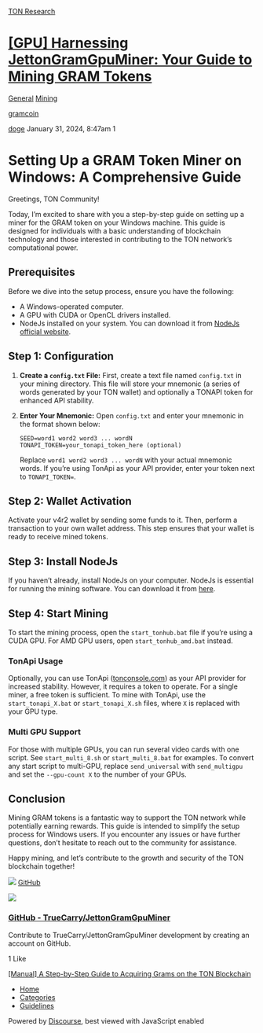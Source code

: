 [TON Research](/)

# [\[GPU\] Harnessing JettonGramGpuMiner: Your Guide to Mining GRAM Tokens](/t/gpu-harnessing-jettongramgpuminer-your-guide-to-mining-gram-tokens/89)

[General](/c/general/mining/47)  [Mining](/c/general/mining/47) 

[gramcoin](https://tonresear.ch/tag/gramcoin)

    

[doge](https://tonresear.ch/u/doge)   January 31, 2024, 8:47am  1

# [](#setting-up-a-gram-token-miner-on-windows-a-comprehensive-guide-1)**Setting Up a GRAM Token Miner on Windows: A Comprehensive Guide**

Greetings, TON Community!

Today, I’m excited to share with you a step-by-step guide on setting up a miner for the GRAM token on your Windows machine. This guide is designed for individuals with a basic understanding of blockchain technology and those interested in contributing to the TON network’s computational power.

## [](#prerequisites-2)**Prerequisites**

Before we dive into the setup process, ensure you have the following:

*   A Windows-operated computer.
*   A GPU with CUDA or OpenCL drivers installed.
*   NodeJs installed on your system. You can download it from [NodeJs official website](https://nodejs.org/en).

## [](#step-1-configuration-3)**Step 1: Configuration**

1.  **Create a `config.txt` File:** First, create a text file named `config.txt` in your mining directory. This file will store your mnemonic (a series of words generated by your TON wallet) and optionally a TONAPI token for enhanced API stability.
    
2.  **Enter Your Mnemonic:** Open `config.txt` and enter your mnemonic in the format shown below:
    
    ```
    SEED=word1 word2 word3 ... wordN
    TONAPI_TOKEN=your_tonapi_token_here (optional)
    ```
    
    Replace `word1 word2 word3 ... wordN` with your actual mnemonic words. If you’re using TonApi as your API provider, enter your token next to `TONAPI_TOKEN=`.
    

## [](#step-2-wallet-activation-4)**Step 2: Wallet Activation**

Activate your v4r2 wallet by sending some funds to it. Then, perform a transaction to your own wallet address. This step ensures that your wallet is ready to receive mined tokens.

## [](#step-3-install-nodejs-5)**Step 3: Install NodeJs**

If you haven’t already, install NodeJs on your computer. NodeJs is essential for running the mining software. You can download it from [here](https://nodejs.org/en).

## [](#step-4-start-mining-6)**Step 4: Start Mining**

To start the mining process, open the `start_tonhub.bat` file if you’re using a CUDA GPU. For AMD GPU users, open `start_tonhub_amd.bat` instead.

### [](#tonapi-usage-7)**TonApi Usage**

Optionally, you can use TonApi ([tonconsole.com](http://tonconsole.com)) as your API provider for increased stability. However, it requires a token to operate. For a single miner, a free token is sufficient. To mine with TonApi, use the `start_tonapi_X.bat` or `start_tonapi_X.sh` files, where `X` is replaced with your GPU type.

### [](#multi-gpu-support-8)**Multi GPU Support**

For those with multiple GPUs, you can run several video cards with one script. See `start_multi_8.sh` or `start_multi_8.bat` for examples. To convert any start script to multi-GPU, replace `send_universal` with `send_multigpu` and set the `--gpu-count X` to the number of your GPUs.

## [](#conclusion-9)**Conclusion**

Mining GRAM tokens is a fantastic way to support the TON network while potentially earning rewards. This guide is intended to simplify the setup process for Windows users. If you encounter any issues or have further questions, don’t hesitate to reach out to the community for assistance.

Happy mining, and let’s contribute to the growth and security of the TON blockchain together!

![](https://github.githubassets.com/favicons/favicon.svg) [GitHub](https://github.com/TrueCarry/JettonGramGpuMiner)

![](https://tonresear.ch/uploads/default/optimized/1X/4c4ab3292a7ae3852bd3f331648df1e81956f447_2_690x345.png)

### [GitHub - TrueCarry/JettonGramGpuMiner](https://github.com/TrueCarry/JettonGramGpuMiner)

Contribute to TrueCarry/JettonGramGpuMiner development by creating an account on GitHub.

  1 Like

[\[Manual\] A Step-by-Step Guide to Acquiring Grams on the TON Blockchain](https://tonresear.ch/t/manual-a-step-by-step-guide-to-acquiring-grams-on-the-ton-blockchain/87/3) 

*   [Home](/)
*   [Categories](/categories)
*   [Guidelines](/guidelines)

Powered by [Discourse](https://www.discourse.org), best viewed with JavaScript enabled